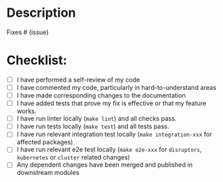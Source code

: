 # Description

<!--- Please include a summary of the changes and the related issue. Please also include relevant motivation and context. -->
<!--- List any dependencies that are required for this change including related open issues or other open PRs. -->

<!--- If implementing a new feature or change, please discuss it in an issue first -->
<!--- If fixing a bug, there should be an issue describing it -->
Fixes # (issue)

# Checklist:

- [ ] I have performed a self-review of my code
- [ ] I have commented my code, particularly in hard-to-understand areas
- [ ] I have made corresponding changes to the documentation
- [ ] I have added tests that prove my fix is effective or that my feature works.   
- [ ] I have run linter locally (`make lint`) and all checks pass.
- [ ] I have run tests locally (`make test`) and all tests pass.
- [ ] I have run relevant integration test locally (`make integration-xxx` for affected packages)
- [ ] I have run relevant e2e test locally (`make e2e-xxx` for `disruptors`, `kubernetes` or `cluster` related changes)
- [ ] Any dependent changes have been merged and published in downstream modules<br>
